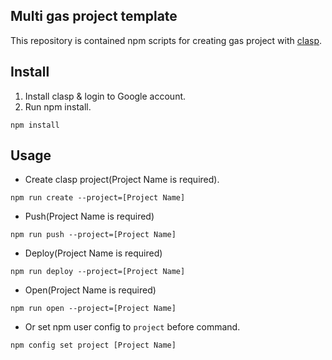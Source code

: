 ## Multi gas project template
This repository is contained npm scripts for creating gas project with [clasp](https://github.com/google/clasp).

## Install
1. Install clasp & login to Google account.
2. Run npm install.
```
npm install
```

## Usage
- Create clasp project(Project Name is required).

```
npm run create --project=[Project Name]
```

- Push(Project Name is required)
```
npm run push --project=[Project Name]
```

- Deploy(Project Name is required)
```
npm run deploy --project=[Project Name]
```

- Open(Project Name is required)
```
npm run open --project=[Project Name]
```

- Or set npm user config to `project` before command.
```
npm config set project [Project Name] 
```